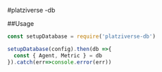 #platziverse -db

##Usage

``` js
const setupDatabase = require('platziverse-db')

setupDatabase(config).then(db =>{
  const { Agent, Metric } = db
}).catch(err=>console.error(err))
```
